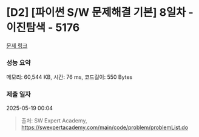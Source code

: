 # [D2] [파이썬 S/W 문제해결 기본] 8일차 - 이진탐색 - 5176 

[문제 링크](https://swexpertacademy.com/main/code/problem/problemDetail.do?contestProbId=AWTa0jjq4ggDFAVT) 

### 성능 요약

메모리: 60,544 KB, 시간: 76 ms, 코드길이: 550 Bytes

### 제출 일자

2025-05-19 00:04



> 출처: SW Expert Academy, https://swexpertacademy.com/main/code/problem/problemList.do